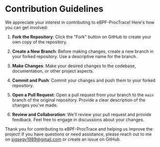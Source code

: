 # Contribution Guidelines

We appreciate your interest in contributing to eBPF-ProcTrace! Here's how you can get involved:

1. **Fork the Repository**:
   Click the "Fork" button on GitHub to create your own copy of the repository.

2. **Create a New Branch**:
   Before making changes, create a new branch in your forked repository. Use a descriptive name for the branch.

3. **Make Changes**:
   Make your desired changes to the codebase, documentation, or other project aspects.

4. **Commit and Push**:
   Commit your changes and push them to your forked repository.

5. **Open a Pull Request**:
   Open a pull request from your branch to the `main` branch of the original repository. Provide a clear description of the changes you've made.

6. **Review and Collaboration**:
   We'll review your pull request and provide feedback. Feel free to engage in discussions about your changes.

Thank you for contributing to eBPF-ProcTrace and helping us improve the project! If you have questions or need assistance, please reach out to me on sigsegv1989@gmail.com or create an issue on GitHub.

